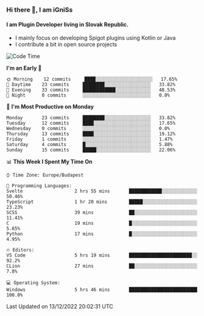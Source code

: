 ### Hi there 👋, I am iGniSs

#### I am Plugin Developer living in Slovak Republic.
- I mainly focus on developing Spigot plugins using Kotlin or Java
- I contribute a bit in open source projects

<!--START_SECTION:waka-->
![Code Time](http://img.shields.io/badge/Code%20Time-982%20hrs%2026%20mins-blue)

**I'm an Early 🐤** 

```text
🌞 Morning    12 commits     ████░░░░░░░░░░░░░░░░░░░░░   17.65% 
🌆 Daytime    23 commits     ████████░░░░░░░░░░░░░░░░░   33.82% 
🌃 Evening    33 commits     ████████████░░░░░░░░░░░░░   48.53% 
🌙 Night      0 commits      ░░░░░░░░░░░░░░░░░░░░░░░░░   0.0%

```
📅 **I'm Most Productive on Monday** 

```text
Monday       23 commits     ████████░░░░░░░░░░░░░░░░░   33.82% 
Tuesday      12 commits     ████░░░░░░░░░░░░░░░░░░░░░   17.65% 
Wednesday    0 commits      ░░░░░░░░░░░░░░░░░░░░░░░░░   0.0% 
Thursday     13 commits     ████░░░░░░░░░░░░░░░░░░░░░   19.12% 
Friday       1 commits      ░░░░░░░░░░░░░░░░░░░░░░░░░   1.47% 
Saturday     4 commits      █░░░░░░░░░░░░░░░░░░░░░░░░   5.88% 
Sunday       15 commits     █████░░░░░░░░░░░░░░░░░░░░   22.06%

```


📊 **This Week I Spent My Time On** 

```text
⌚︎ Time Zone: Europe/Budapest

💬 Programming Languages: 
Svelte                   2 hrs 55 mins       ████████████░░░░░░░░░░░░░   50.46% 
TypeScript               1 hr 20 mins        █████░░░░░░░░░░░░░░░░░░░░   23.23% 
SCSS                     39 mins             ██░░░░░░░░░░░░░░░░░░░░░░░   11.41% 
C                        19 mins             █░░░░░░░░░░░░░░░░░░░░░░░░   5.65% 
Python                   17 mins             █░░░░░░░░░░░░░░░░░░░░░░░░   4.95%

🔥 Editors: 
VS Code                  5 hrs 19 mins       ███████████████████████░░   92.2% 
CLion                    27 mins             ██░░░░░░░░░░░░░░░░░░░░░░░   7.8%

💻 Operating System: 
Windows                  5 hrs 46 mins       █████████████████████████   100.0%

```


 Last Updated on 13/12/2022 20:02:31 UTC
<!--END_SECTION:waka-->